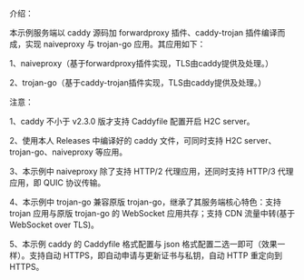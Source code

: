 介绍：

本示例服务端以 caddy 源码加 forwardproxy 插件、caddy-trojan 插件编译而成，实现 naiveproxy 与 trojan-go 应用。其应用如下：

1、naiveproxy（基于forwardproxy插件实现，TLS由caddy提供及处理。）

2、trojan-go（基于caddy-trojan插件实现，TLS由caddy提供及处理。）

注意：

1、caddy 不小于 v2.3.0 版才支持 Caddyfile 配置开启 H2C server。

2、使用本人 Releases 中编译好的 caddy 文件，可同时支持 H2C server、trojan-go、naiveproxy 等应用。

3、本示例中 naiveproxy 除了支持 HTTP/2 代理应用，还同时支持 HTTP/3 代理应用，即 QUIC 协议传输。

4、本示例中 trojan-go 兼容原版 trojan-go，继承了其服务端核心特色：支持 trojan 应用与原版 trojan-go 的 WebSocket 应用共存；支持 CDN 流量中转(基于 WebSocket over TLS)。

5、本示例 caddy 的 Caddyfile 格式配置与 json 格式配置二选一即可（效果一样）。支持自动 HTTPS，即自动申请与更新证书与私钥，自动 HTTP 重定向到 HTTPS。
